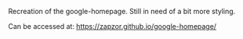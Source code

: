 Recreation of the google-homepage. Still in need of a bit more styling.

Can be accessed at: https://zapzor.github.io/google-homepage/
